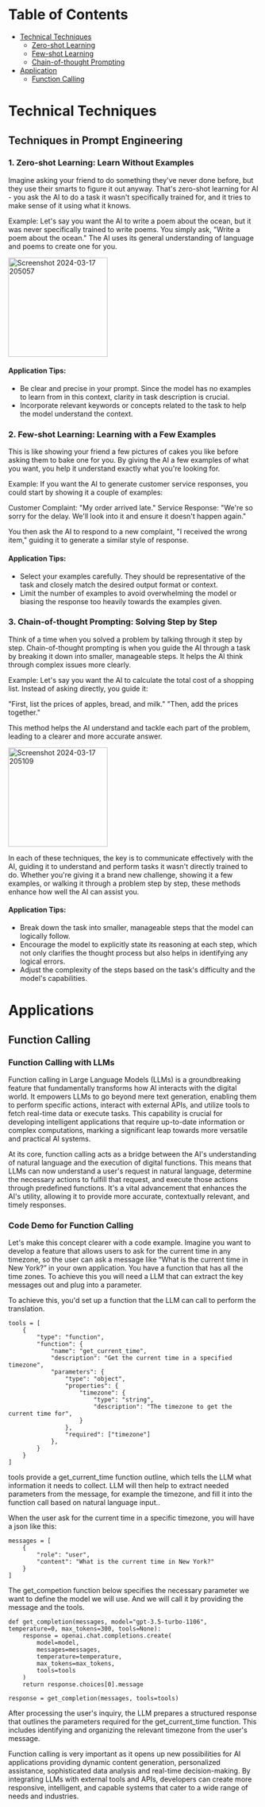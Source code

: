 # Table of Contents
- [Technical Techniques](#techinical-techniques)
  - [Zero-shot Learning](#zero-shot-learning)
  - [Few-shot Learning](#few-shot-learning)
  - [Chain-of-thought Prompting](#chain-prompting)
- [Application](#application)
  - [Function Calling](#function-calling)

<a id="techinical-techniques"></a>
# Technical Techniques
## Techniques in Prompt Engineering

<a id="zero-shot-learning"></a>
### 1. Zero-shot Learning: Learn Without Examples

Imagine asking your friend to do something they've never done before, but they use their smarts to figure it out anyway. That's zero-shot learning for AI - you ask the AI to do a task it wasn't specifically trained for, and it tries to make sense of it using what it knows.

Example: Let's say you want the AI to write a poem about the ocean, but it was never specifically trained to write poems. You simply ask, "Write a poem about the ocean." The AI uses its general understanding of language and poems to create one for you.

<img width="200" alt="Screenshot 2024-03-17 205057" src="https://github.com/csc301-2024-s/learning-software-engineering.github.io/assets/75962325/8176099c-30f2-4347-aa2d-9cde47285402">

#### Application Tips:
- Be clear and precise in your prompt. Since the model has no examples to learn from in this context, clarity in task description is crucial.
- Incorporate relevant keywords or concepts related to the task to help the model understand the context.

<a id="few-shot-learning"></a>
### 2. Few-shot Learning: Learning with a Few Examples

This is like showing your friend a few pictures of cakes you like before asking them to bake one for you. By giving the AI a few examples of what you want, you help it understand exactly what you're looking for.

Example: If you want the AI to generate customer service responses, you could start by showing it a couple of examples:

Customer Complaint: "My order arrived late."
Service Response: "We're so sorry for the delay. We'll look into it and ensure it doesn't happen again."

You then ask the AI to respond to a new complaint, "I received the wrong item," guiding it to generate a similar style of response.

#### Application Tips:
- Select your examples carefully. They should be representative of the task and closely match the desired output format or context.
- Limit the number of examples to avoid overwhelming the model or biasing the response too heavily towards the examples given.

<a id="chain-prompting"></a>
### 3. Chain-of-thought Prompting: Solving Step by Step

Think of a time when you solved a problem by talking through it step by step. Chain-of-thought prompting is when you guide the AI through a task by breaking it down into smaller, manageable steps. It helps the AI think through complex issues more clearly.

Example: Let's say you want the AI to calculate the total cost of a shopping list. Instead of asking directly, you guide it:

"First, list the prices of apples, bread, and milk."
"Then, add the prices together."

This method helps the AI understand and tackle each part of the problem, leading to a clearer and more accurate answer.

<img width="200" alt="Screenshot 2024-03-17 205109" src="https://github.com/csc301-2024-s/learning-software-engineering.github.io/assets/75962325/86813ee5-69a8-46b3-baa9-c904d37085a9">

In each of these techniques, the key is to communicate effectively with the AI, guiding it to understand and perform tasks it wasn't directly trained to do. Whether you're giving it a brand new challenge, showing it a few examples, or walking it through a problem step by step, these methods enhance how well the AI can assist you.

#### Application Tips:
- Break down the task into smaller, manageable steps that the model can logically follow.
- Encourage the model to explicitly state its reasoning at each step, which not only clarifies the thought process but also helps in identifying any logical errors.
- Adjust the complexity of the steps based on the task's difficulty and the model's capabilities.

<a id="application"></a>
# Applications
<a id="function-calling"></a>
## Function Calling
### Function Calling with LLMs

Function calling in Large Language Models (LLMs) is a groundbreaking feature that fundamentally transforms how AI interacts with the digital world. It empowers LLMs to go beyond mere text generation, enabling them to perform specific actions, interact with external APIs, and utilize tools to fetch real-time data or execute tasks. This capability is crucial for developing intelligent applications that require up-to-date information or complex computations, marking a significant leap towards more versatile and practical AI systems.

At its core, function calling acts as a bridge between the AI's understanding of natural language and the execution of digital functions. This means that LLMs can now understand a user's request in natural language, determine the necessary actions to fulfill that request, and execute those actions through predefined functions. It's a vital advancement that enhances the AI's utility, allowing it to provide more accurate, contextually relevant, and timely responses.

### Code Demo for Function Calling

Let's make this concept clearer with a code example. Imagine you want to develop a feature that allows users to ask for the current time in any timezone, so the user can ask a message like 
“What is the current time in New York?” in your own application. You have a function that has all the time zones. To achieve this you will need a LLM that can extract the key messages out and plug into a parameter.

To achieve this, you'd set up a function that the LLM can call to perform the translation. 

```
tools = [
    {
        "type": "function",
        "function": {
            "name": "get_current_time",
            "description": "Get the current time in a specified timezone",
            "parameters": {
                "type": "object",
                "properties": {
                    "timezone": {
                        "type": "string",
                        "description": "The timezone to get the current time for",
                    }
                },
                "required": ["timezone"]
            },
        }
    }
]
```

tools provide a  get_current_time function outline, which tells the LLM what information it needs to collect. LLM will then help to extract needed parameters from the message, for example the timezone,  and fill it into the function call based on natural language input..

When the user ask for the current time in a specific timezone, you will have a json like this:
```
messages = [
    {
        "role": "user",
        "content": "What is the current time in New York?"
    }
]
```

The get_competion function below specifies the necessary parameter we want to define the model we will use. And we will call it by providing the message and the tools.
```
def get_completion(messages, model="gpt-3.5-turbo-1106", temperature=0, max_tokens=300, tools=None):
    response = openai.chat.completions.create(
        model=model,
        messages=messages,
        temperature=temperature,
        max_tokens=max_tokens,
        tools=tools
    )
    return response.choices[0].message

response = get_completion(messages, tools=tools)
```

After processing the user's inquiry, the LLM prepares a structured response that outlines the parameters required for the get_current_time function. This includes identifying and organizing the relevant timezone from the user's message.

Function calling is very important as it opens up new possibilities for AI applications providing dynamic content generation, personalized assistance, sophisticated data analysis and real-time decision-making. By integrating LLMs with external tools and APIs, developers can create more responsive, intelligent, and capable systems that cater to a wide range of needs and industries.


